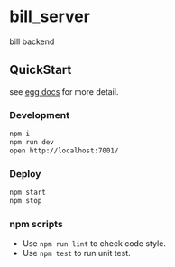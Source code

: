 # bill_server

bill backend 

## QuickStart

<!-- add docs here for user -->

see [egg docs][egg] for more detail.

### Development

```bash
npm i
npm run dev
open http://localhost:7001/
```

### Deploy

```bash
npm start
npm stop
```

### npm scripts

- Use `npm run lint` to check code style.
- Use `npm test` to run unit test.

[egg]: https://eggjs.org
